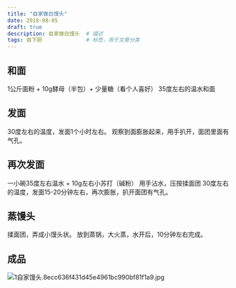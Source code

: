 ```yaml
---
title: "自家做白馒头"
date: 2018-08-05
draft: true
description: 自家做白馒头  # 描述
tags: 自下厨              # 标签，用于文章分类
---
```


## 和面
1公斤面粉 + 10g酵母（半包）+ 少量糖（看个人喜好）
35度左右的温水和面

## 发面
30度左右的温度，发面1个小时左右。
观察到面膨胀起来，用手扒开，面团里面有气孔。

## 再次发面
一小碗35度左右温水 + 10g左右小苏打（碱粉）
用手沾水，压按揉面团
30度左右的温度，发面15-20分钟左右，再次膨胀，扒开面团有气孔。

## 蒸馒头
揉面团，弄成小馒头状。
放到蒸锅，大火蒸，水开后，10分钟左右完成。

## 成品
![1自家馒头.8ecc636f431d45e4961bc990bf81f1a9.jpg](https://i.loli.net/2020/05/26/Pnmbx84JIXkKvUH.jpg)
